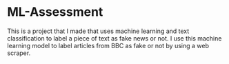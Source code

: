 # ML-Assessment

This is a project that I made that uses machine learning and text classification to label a piece of text as fake news or not.
I use this machine learning model to label articles from BBC as fake or not by using a web scraper. 